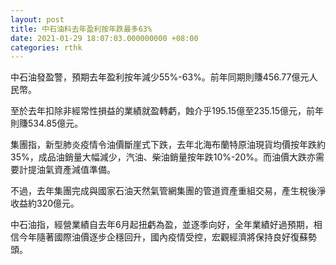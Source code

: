```yaml
---
layout: post
title: 中石油料去年盈利按年跌最多63%
date: 2021-01-29 18:07:03.000000000 +08:00
categories: rthk
---
```


中石油發盈警，預期去年盈利按年減少55%-63%。前年同期則賺456.77億元人民幣。

至於去年扣除非經常性損益的業績就盈轉虧，蝕介乎195.15億至235.15億元，前年則賺534.85億元。

集團指，新型肺炎疫情令油價斷崖式下跌，去年北海布蘭特原油現貨均價按年跌約35%，成品油銷量大幅減少，汽油、柴油銷量按年跌10%-20%。而油價大跌亦需要計提油氣資產減值準備。

不過，去年集團完成與國家石油天然氣管網集團的管道資產重組交易，產生稅後淨收益約320億元。

中石油指，經營業績自去年6月起扭虧為盈，並逐季向好，全年業績好過預期，相信今年隨著國際油價逐步企穩回升，國內疫情受控，宏觀經濟將保持良好復蘇勢頭。

